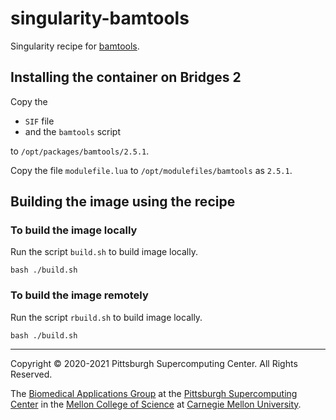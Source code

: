 # singularity-bamtools
Singularity recipe for [bamtools](https://github.com/pezmaster31/bamtools).

## Installing the container on Bridges 2
Copy the

* `SIF` file
* and the `bamtools` script

to `/opt/packages/bamtools/2.5.1`.

Copy the file `modulefile.lua` to `/opt/modulefiles/bamtools` as `2.5.1`.

## Building the image using the recipe

### To build the image locally
Run the script `build.sh` to build image locally.

```
bash ./build.sh
```

### To build the image remotely
Run the script `rbuild.sh` to build image locally.

```
bash ./build.sh
```

---
Copyright © 2020-2021 Pittsburgh Supercomputing Center. All Rights Reserved.

The [Biomedical Applications Group](https://www.psc.edu/biomedical-applications/) at the [Pittsburgh Supercomputing Center](http://www.psc.edu) in the [Mellon College of Science](https://www.cmu.edu/mcs/) at [Carnegie Mellon University](http://www.cmu.edu).

